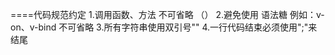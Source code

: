 ====代码规范约定
  1.调用函数、方法 不可省略 （）
  2.避免使用 语法糖 例如：v-on、v-bind 不可省略
  3.所有字符串使用双引号""
  4.一行代码结束必须使用";"来结尾